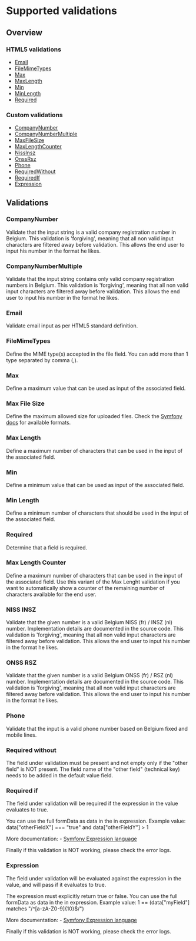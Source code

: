 # Supported validations

## Overview

### HTML5 validations
* [Email](#email)
* [FileMimeTypes](#filemimetypes)
* [Max](#max)
* [MaxLength](#max-length)
* [Min](#min)
* [MinLength](#min-length)
* [Required](#required)

### Custom validations
* [CompanyNumber](#companynumber)
* [CompanyNumberMultiple](#companynumbermultiple)
* [MaxFileSize](#max-file-size)
* [MaxLengthCounter](#max-length-counter)
* [NissInsz](#niss-insz)
* [OnssRsz](#onss-rsz)
* [Phone](#phone)
* [RequiredWithout](#required-without)
* [RequiredIf](#required-if)
* [Expression](#expression)

## Validations

### CompanyNumber
Validate that the input string is a valid company registration number in Belgium.
This validation is 'forgiving', meaning that all non valid input characters are filtered away before validation. This allows the end user to input his number in the format he likes.

### CompanyNumberMultiple
Validate that the input string contains only valid company registration numbers in Belgium. 
This validation is 'forgiving', meaning that all non valid input characters are filtered away before validation. This allows the end user to input his number in the format he likes.

### Email
Validate email input as per HTML5 standard definition.

### FileMimeTypes
Define the MIME type(s) accepted in the file field. You can add more than 1 type separated by comma (,).

### Max
Define a maximum value that can be used as input of the associated field.

### Max File Size
Define the maximum allowed size for uploaded files. Check the [Symfony docs](https://symfony.com/doc/current/reference/constraints/File.html#maxsize) for available formats. 

### Max Length
Define a maximum number of characters that can be used in the input of the associated field.

### Min
Define a minimum value that can be used as input of the associated field.

### Min Length
Define a minimum number of characters that should be used in the input of the associated field.

### Required
Determine that a field is required.

### Max Length Counter
Define a maximum number of characters that can be used in the input of the associated field.
Use this variant of the Max Lenght validation if you want to automatically show a counter of the remaining number of characters available for the end user.

### NISS INSZ
Validate that the given number is a valid Belgium NISS (fr) / INSZ (nl) number. Implementation details are documented in the source code.
This validation is 'forgiving', meaning that all non valid input characters are filtered away before validation. This allows the end user to input his number in the format he likes.

### ONSS RSZ
Validate that the given number is a valid Belgium ONSS (fr) / RSZ (nl) number. Implementation details are documented in the source code.
This validation is 'forgiving', meaning that all non valid input characters are filtered away before validation. This allows the end user to input his number in the format he likes.

### Phone
Validate that the input is a valid phone number based on Belgium fixed and mobile lines.

### Required without
The field under validation must be present and not empty only if the "other field" is NOT present. The field name of the "other field" (technical key) needs to be added in the default value field.

### Required if
The field under validation will be required if the expression in the value evaluates to true. 

You can use the full formData as data in the in expression.
Example value: data["otherFieldX"] === "true" and data["otherFieldY"] > 1

More documentation: 
    - [Symfony Expression language](https://symfony.com/doc/current/components/expression_language/syntax.html#component-expression-arrays)

Finally if this validation is NOT working, please check the error logs.

### Expression
The field under validation will be evaluated against the expression in the value, and will pass if it evaluates to true.

The expression must explicitly return true or false.
You can use the full formData as data in the in expression.
Example value: 1 == (data["myField"] matches "/^[a-zA-Z0-9]{10}$/")

More documentation: 
    - [Symfony Expression language](https://symfony.com/doc/current/components/expression_language/syntax.html)

Finally if this validation is NOT working, please check the error logs.
